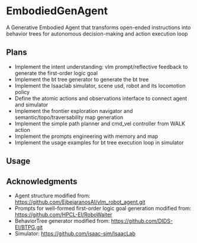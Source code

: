# EmbodiedGenAgent
A Generative Embodied Agent that transforms open-ended instructions into behavior trees for autonomous decision-making and action execution loop

## Plans
- Implement the intent understanding: vlm prompt/reflective feedback to generate the first-order logic goal
- Implement the bt tree generator to generate the bt tree
- Implement the Isaaclab simulator, scene usd, robot and its locomotion policy
- Define the atomic actions and observations interface to connect agent and simulator
- Implement the frontier exploration navigator and semantic/topo/traversability map generation
- Implement the simple path planner and cmd_vel controller from WALK action
- Implement the prompts engineering with memory and map
- Implement the usage examples for bt tree execution loop in simulator

## Usage


## Acknowledgments
- Agent structure modified from: https://github.com/EjbejaranosAI/vlm_robot_agent.git
- Prompts for well-formed first-order logic goal generation modified from: https://github.com/HPCL-EI/RoboWaiter
- BehaviorTree generator modified from: https://github.com/DIDS-EI/BTPG.git
- Simulator: https://github.com/isaac-sim/IsaacLab
